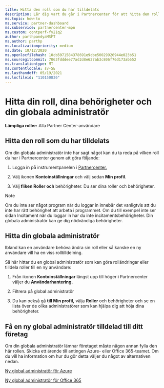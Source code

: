```yaml
---
title: Hitta den roll som du har tilldelats
description: Lär dig vart du går i Partnercenter för att hitta den roll som du har tilldelats, dina behörigheter och din globala administratör.
ms.topic: how-to
ms.service: partner-dashboard
ms.subservice: partnercenter-mpn
ms.custom: contperf-fy21q2
author: parthpandyaMSFT
ms.author: parthp
ms.localizationpriority: medium
ms.date: 10/12/2020
ms.openlocfilehash: 10cb5971584378691e9cbe50029926944e023b51
ms.sourcegitcommit: 7063fdddee77ad2d8e627ab3c806f76d173ab652
ms.translationtype: MT
ms.contentlocale: sv-SE
ms.lasthandoff: 05/19/2021
ms.locfileid: "110150836"
---
```

# <a name="find-your-role-your-permissions-and-your-global-admin"></a>Hitta din roll, dina behörigheter och din globala administratör


**Lämpliga roller:** Alla Partner Center-användare

## <a name="find-the-role-youve-been-assigned"></a>Hitta den roll som du har tilldelats

Om din globala administratör inte har sagt något kan du ta reda på vilken roll du har i Partnercenter genom att göra följande:

1. Logga in på instrumentpanelen i [Partnercenter.](https://partner.microsoft.com/dashboard/home)

1. Välj ikonen **Kontoinställningar** och välj sedan **Min profil**.
 
1. Välj **fliken Roller och** behörigheter. Du ser dina roller och behörigheter.
 
>[!Note]
>Om du inte ser något program när du loggar in innebär det vanligtvis att du inte har rätt behörighet att arbeta i programmet. Om du till exempel inte ser sidan Incitament när du loggar in har du inte incitamentsbehörigheter. Din globala administratör kan ge dig nödvändiga behörigheter.

## <a name="find-your-global-admin"></a>Hitta din globala administratör

Ibland kan en användare behöva ändra sin roll eller så kanske en ny användare vill ha en viss rolltilldelning.

Så här hittar du en global administratör som kan göra rolländringar eller tilldela roller till en ny användare: 

1. Från ikonen **Kontoinställningar** längst upp till höger i Partnercenter väljer du **Användarhantering.**

1. Filtrera på global administratör

1. Du kan också gå **till Min profil,** välja **Roller** och behörigheter och se en lista över de olika administratörer som kan hjälpa dig att höja dina behörigheter. 


## <a name="get-a-new-global-admin-assigned-to-your-company"></a>Få en ny global administratör tilldelad till ditt företag

Om din globala administratör lämnar företaget måste någon annan fylla den här rollen. Skicka ett ärende till antingen Azure- eller Office 365-teamet. Om du vill ha information om hur du gör detta väljer du något av alternativen nedan.

[Ny global administratör för Azure](https://support.microsoft.com/help/4505981/what-to-do-if-the-only-admin-for-your-mpn-program-has-left-the-company)

[Ny global administratör för Office 365](https://admin.microsoft.com/)

